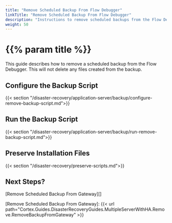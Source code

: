 ```yaml
---
title: "Remove Scheduled Backup From Flow Debugger"
linkTitle: "Remove Scheduled Backup From Flow Debugger"
description: "Instructions to remove scheduled backups from the Flow Debugger."
weight: 50
---
```


# {{% param title %}}

This guide describes how to remove a scheduled backup from the Flow Debugger. This will not delete any files created from the backup.

## Configure the Backup Script

{{< section "/disaster-recovery/application-server/backup/configure-remove-backup-script.md">}}

## Run the Backup Script

{{< section "/disaster-recovery/application-server/backup/run-remove-backup-script.md">}}

## Preserve Installation Files

{{< section "/disaster-recovery/preserve-scripts.md">}}

## Next Steps?

[Remove Scheduled Backup From Gateway][]

[Remove Scheduled Backup From Gateway]: {{< url path="Cortex.Guides.DisasterRecoveryGuides.MultipleServerWithHA.Remove.RemoveBackupFromGateway" >}}